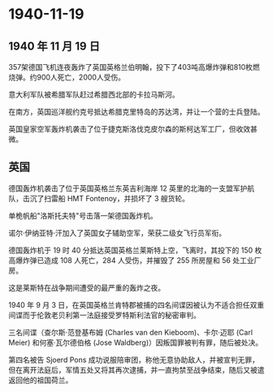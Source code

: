 # 1940-11-19

## 1940 年 11 月 19 日

357架德国飞机连夜轰炸了英国英格兰伯明翰，投下了403吨高爆炸弹和810枚燃烧弹。约900人死亡，2000人受伤。

意大利军队被希腊军队赶过希腊西北部的卡拉马斯河。

在南方，英国巡洋舰约克号抵达希腊克里特岛的苏达湾，并让一个营的士兵登陆。

英国皇家空军轰炸机袭击了位于捷克斯洛伐克皮尔森的斯柯达军工厂，但收效甚微。

## 英国

德国轰炸机袭击了位于英国英格兰东英吉利海岸 12
英里的北海的一支盟军护航队，击沉了扫雷船 HMT Fontenoy，并损坏了 3
艘货轮。

单桅帆船"洛斯托夫特"号击落一架德国轰炸机。

诺尔·伊纳亚特·汗加入了英国女子辅助空军，荣获二级女飞行员军衔。

德国轰炸机于 19 时 40 分抵达英国英格兰莱斯特上空，飞离时，其投下的 150
枚高爆炸弹已造成 108 人死亡，284 人受伤，并摧毁了 255 所房屋和 56
处工业厂房。

这是莱斯特在战争期间遭受的最严重的轰炸之夜。

1940 年 9 月 3
日，在英国英格兰肯特郡被捕的四名间谍因被认为不适合担任双重间谍而于伦敦老贝利第一法庭接受罗特斯利法官的秘密审判。

三名间谍（查尔斯·范登基布姆 (Charles van den Kieboom)、卡尔·迈耶 (Carl
Meier) 和何塞·瓦尔德伯格 (Jose Waldberg)）因叛国罪被判有罪，随后被处决。

第四名被告 Sjoerd Pons
成功说服陪审团，称他无意协助敌人，并被宣判无罪，但在离开法庭后，军情五处又将其再次逮捕，并一直拘禁至战争结束，随后又被遣返回他的祖国荷兰。

